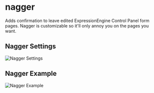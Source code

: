 nagger
======

Adds confirmation to leave edited ExpressionEngine Control Panel form pages. Nagger is customizable so it'll only annoy you on the pages you want. 

## Nagger Settings ##
![Nagger Settings](http://mithra62.com/images/uploads/docs/nagger_settings.png)

## Nagger Example ##
![Nagger Example](http://mithra62.com/images/uploads/docs/nagger_example.png)